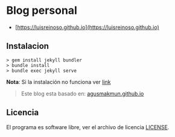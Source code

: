 # Blog personal

* [https://luisreinoso.github.io](https://luisreinoso.github.io)

Instalacion
-------
```
> gem install jekyll bundler
> bundle install
> bundle exec jekyll serve
```

**Nota**: Si la instalación no funciona ver [link](https://stackoverflow.com/questions/20559255/error-while-installing-json-gem-mkmf-rb-cant-find-header-files-for-ruby#20561594)

> Este blog esta basado en:
> [agusmakmun.github.io](https://github.com/agusmakmun/agusmakmun.github.io)

Licencia
-------
El programa es software libre, ver el archivo de licencia  [LICENSE](LICENSE).
